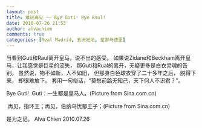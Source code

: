 ```yaml
---
layout: post
title: 难说再见 —— Bye Guti! Bye Raul!
date: 2010-07-26 21:53
author: alvachien
comments: true
categories: [Real Madrid, 五洲足坛, 皇家马德里]
---
```

当看到Guti和Raul离开皇马，说不出的感受。
如果说Zidane和Beckham离开皇马，让我感觉是巨星的流失，
那Guti和Rual的离开，无疑更多是白衣灵魂的告别。
虽然说，物不如新，人不如旧，
但那身白色球衣穿了二十多年之后，
脱得下来，
却很难放下。
套用一句俗话，“莫愁前路无知己，天下何人不识君？”。
 
Bye Guti!
<img src="http://i3.sinaimg.cn/ty/g/p/2010-07-25/1280065659_Lsci8D.jpg" alt="" />
Guti：一生都是皇马人。(Picture from Sina.com.cn)

<img src="http://i0.sinaimg.cn/ty/g/2010-07-26/U3984P6T12D5120616F44DT20100726043423.jpg" alt="" />
再见，指环王；再见，伯纳乌忧郁王子；(Picture from Sina.com.cn)

是为之记。
Alva Chien
2010.07.26
